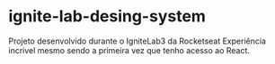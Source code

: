 # ignite-lab-desing-system
Projeto desenvolvido durante o IgniteLab3 da Rocketseat
Experiência incrivel mesmo sendo a primeira vez que tenho acesso ao React. 
